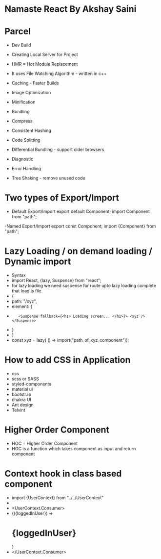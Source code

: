 # Namaste React By Akshay Saini

# Parcel
- Dev Build
- Creating Local Server for Project
- HMR = Hot Module Replacement
- It uses File Watching Algorithm - written in c++
- Caching - Faster Builds
- Image Optimization

- Minification
- Bundling
- Compress
- Consistent Hashing
- Code Splitting
- Differential Bundling - support older browsers
- Diagnostic
- Error Handling
- Tree Shaking - remove unused code

# Two types of Export/Import
- Default Export/Import
export default Component;
import Component from "path";

-Named Export/Import
export const Component;
import {Component} from "path";

# Lazy Loading / on demand loading / Dynamic import
- Syntax
- import React, {lazy, Suspense} from "react";
- for lazy loading we need suspense for route upto lazy loading complete that load js file.
-  {
-    path: "/xyz",
-   element: {
-        <Suspense fallback={<h1> Loading screen... </h1>}> <xyz /> </Suspense>
-    }
- }
- const xyz = lazy( () => import("path_of_xyz_component"));

# How to add CSS in Application

- css
- scss or SASS
- styled-components
- material ui
- bootstrap
- chakra UI
- Ant design
- Telvint

# Higher Order Component
- HOC = Higher Order Component
- HOC is a function which takes component as input and return component

# Context hook in class based component
- import {UserContext} from "../../UserContext"
- <div>
- <UserContext.Consumer>
- {({loggedInUser}) => <h1>{loggedInUser}</h1>}
- </UserContext.Consumer>
